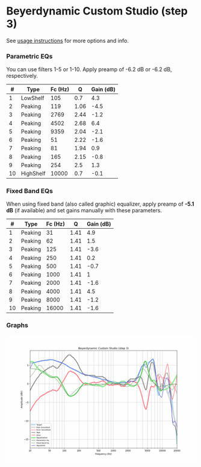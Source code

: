 # Beyerdynamic Custom Studio (step 3)
See [usage instructions](https://github.com/jaakkopasanen/AutoEq#usage) for more options and info.

### Parametric EQs
You can use filters 1-5 or 1-10. Apply preamp of -6.2 dB or -6.2 dB, respectively.

|   # | Type      |   Fc (Hz) |    Q |   Gain (dB) |
|-----|-----------|-----------|------|-------------|
|   1 | LowShelf  |       105 | 0.7  |         4.3 |
|   2 | Peaking   |       119 | 1.06 |        -4.5 |
|   3 | Peaking   |      2769 | 2.44 |        -1.2 |
|   4 | Peaking   |      4502 | 2.68 |         6.4 |
|   5 | Peaking   |      9359 | 2.04 |        -2.1 |
|   6 | Peaking   |        51 | 2.22 |        -1.6 |
|   7 | Peaking   |        81 | 1.94 |         0.9 |
|   8 | Peaking   |       165 | 2.15 |        -0.8 |
|   9 | Peaking   |       254 | 2.5  |         1.3 |
|  10 | HighShelf |     10000 | 0.7  |        -0.1 |

### Fixed Band EQs
When using fixed band (also called graphic) equalizer, apply preamp of **-5.1 dB** (if available) and set gains manually with these parameters.

|   # | Type    |   Fc (Hz) |    Q |   Gain (dB) |
|-----|---------|-----------|------|-------------|
|   1 | Peaking |        31 | 1.41 |         4.9 |
|   2 | Peaking |        62 | 1.41 |         1.5 |
|   3 | Peaking |       125 | 1.41 |        -3.6 |
|   4 | Peaking |       250 | 1.41 |         0.2 |
|   5 | Peaking |       500 | 1.41 |        -0.7 |
|   6 | Peaking |      1000 | 1.41 |         1   |
|   7 | Peaking |      2000 | 1.41 |        -1.6 |
|   8 | Peaking |      4000 | 1.41 |         4.5 |
|   9 | Peaking |      8000 | 1.41 |        -1.2 |
|  10 | Peaking |     16000 | 1.41 |        -1.6 |

### Graphs
![](./Beyerdynamic%20Custom%20Studio%20(step%203).png)
